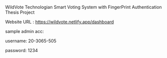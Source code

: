 WildVote 
Technologian Smart Voting System with FingerPrint Authentication
Thesis Project

Website URL : https://wildvote.netlify.app/dashboard

sample admin acc: 

username: 20-3065-505

password: 1234
